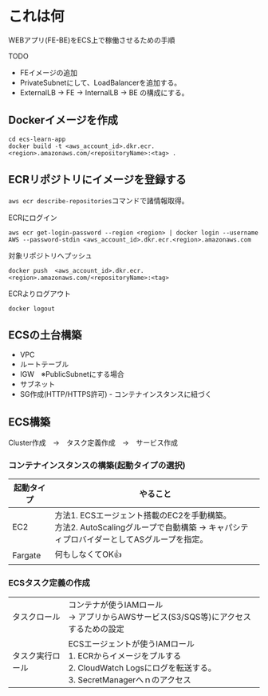 # これは何
WEBアプリ(FE-BE)をECS上で稼働させるための手順

TODO
- FEイメージの追加
- PrivateSubnetにして、LoadBalancerを追加する。
- ExternalLB → FE → InternalLB → BE の構成にする。

## Dockerイメージを作成

```
cd ecs-learn-app
docker build -t <aws_account_id>.dkr.ecr.<region>.amazonaws.com/<repositoryName>:<tag> .
```

## ECRリポジトリにイメージを登録する
`aws ecr describe-repositories`コマンドで諸情報取得。

ECRにログイン
```
aws ecr get-login-password --region <region> | docker login --username AWS --password-stdin <aws_account_id>.dkr.ecr.<region>.amazonaws.com
```
対象リポジトリへプッシュ
```
docker push  <aws_account_id>.dkr.ecr.<region>.amazonaws.com/<repositoryName>:<tag>
```
ECRよりログアウト
```
docker logout
```

## ECSの土台構築
- VPC
- ルートテーブル
- IGW　※PublicSubnetにする場合
- サブネット
- SG作成(HTTP/HTTPS許可) - コンテナインスタンスに紐づく

## ECS構築
Cluster作成　→　タスク定義作成　→　サービス作成

### コンテナインスタンスの構築(起動タイプの選択)

|起動タイプ|やること|
|----|----|
|EC2|方法1. ECSエージェント搭載のEC2を手動構築。<br>方法2. AutoScalingグループで自動構築 → キャパシティプロバイダーとしてASグループを指定。|
|Fargate|何もしなくてOK👍|


### ECSタスク定義の作成
|||
|----|----|
|タスクロール|コンテナが使うIAMロール<br>→ アプリからAWSサービス(S3/SQS等)にアクセスするための設定|
|タスク実行ロール|ECSエージェントが使うIAMロール<br>1. ECRからイメージをプルする<br>2. CloudWatch Logsにログを転送する。<br>3. SecretManagerへｎのアクセス
